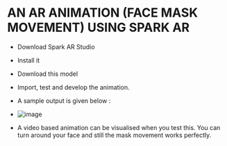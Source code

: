 # AN AR ANIMATION (FACE MASK MOVEMENT) USING SPARK AR
* Download Spark AR Studio
* Install it 
* Download this model 
* Import, test and develop the animation.

* A sample output is given below : 
* ![image](https://user-images.githubusercontent.com/69035013/197246006-24474a36-8fb3-4015-9c02-71583d4c8747.png)

* A video based animation can be visualised when you test this. You can turn around your face and still the mask movement works perfectly.
